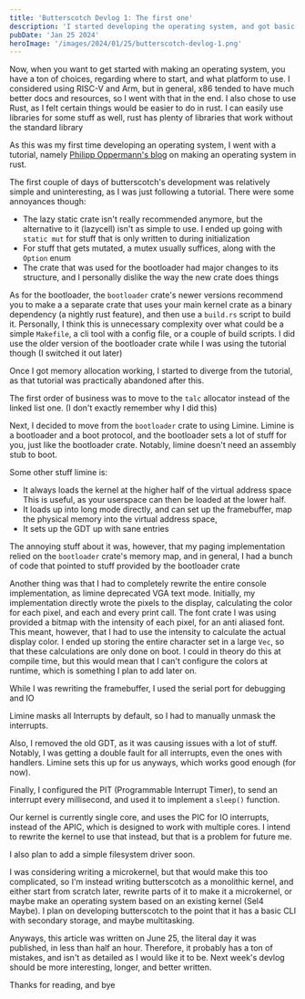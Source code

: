 ```yaml
---
title: 'Butterscotch Devlog 1: The first one'
description: 'I started developing the operating system, and got basic console output with heap memory alloc'
pubDate: 'Jan 25 2024'
heroImage: '/images/2024/01/25/butterscotch-devlog-1.png'
---
```


Now, when you want to get started with making an operating system, you have a ton of choices, regarding where to start, and what platform to use.
I considered using RISC-V and Arm, but in general, x86 tended to have much better docs and resources, so I went with that in the end. I also chose to use Rust, as I felt certain things would be easier to do in rust. I can easily use libraries for some stuff as well, rust has plenty of libraries that work without the standard library

As this was my first time developing an operating system, I went with a tutorial, namely [Philipp Oppermann's blog](https://os.phil-opp.com/) on making an operating system in rust.

The first couple of days of butterscotch's development was relatively simple and uninteresting, as I was just following a tutorial. There were some annoyances though:

 - The lazy static crate isn't really recommended anymore, but the alternative to it (lazycell) isn't as simple to use. I ended up going with `static mut` for stuff that is only written to during initialization
 - For stuff that gets mutated, a mutex usually suffices, along with the `Option` enum
 - The crate that was used for the bootloader had major changes to its structure, and I personally dislike the way the new crate does things
  
As for the bootloader, the `bootloader` crate's newer versions recommend you to make a a separate crate that uses your main kernel crate as a binary dependency (a nightly rust feature), and then use a `build.rs` script to build it. Personally, I think this is unnecessary complexity over what could be a simple `Makefile`, a cli tool with a config file, or a couple of build scripts. I did use the older version of the bootloader crate while I was using the tutorial though (I switched it out later)
  
Once I got memory allocation working, I started to diverge from the tutorial, as that tutorial was practically abandoned after this.

The first order of business was to move to the `talc` allocator instead of the linked list one. (I don't exactly remember why I did this)

Next, I decided to move from the `bootloader` crate to using Limine. Limine is a bootloader and a boot protocol, and the bootloader sets a lot of stuff for you, just like the bootloader crate. Notably, limine doesn't need an assembly stub to boot.

Some other stuff limine is:

 - It always loads the kernel at the higher half of the virtual address space This is useful, as your userspace can then be loaded at the lower half.
 - It loads up into long mode directly, and can set up the framebuffer, map the physical memory into the virtual address space,
 - It sets up the GDT up with sane entries
  
The annoying stuff about it was, however, that my paging implementation relied on the `bootloader` crate's memory map, and in general, I had a bunch of code that pointed to stuff provided by the bootloader crate

Another thing was that I had to completely rewrite the entire console implementation, as limine deprecated VGA text mode. Initially, my implementation directly wrote the pixels to the display, calculating the color for each pixel, and each and every print call. The font crate I was using provided a bitmap with the intensity of each pixel, for an anti aliased font. This meant, however, that I had to use the intensity to calculate the actual display color. I ended up storing the entire character set in a large `Vec`, so that these calculations are only done on boot. I could in theory do this at compile time, but this would mean that I can't configure the colors at runtime, which is something I plan to add later on.

While I was rewriting the framebuffer, I used the serial port for debugging and IO

Limine masks all Interrupts by default, so I had to manually unmask the interrupts.

Also, I removed the old GDT, as it was causing issues with a lot of stuff. Notably, I was getting a double fault for all interrupts, even the ones with handlers. Limine sets this up for us anyways, which works good enough (for now).

Finally, I configured the PIT (Programmable Interrupt Timer), to send an interrupt every millisecond, and used it to implement a `sleep()` function. 

Our kernel is currently single core, and uses the PIC for IO interrupts, instead of the APIC, which is designed to work with multiple cores. I intend to rewrite the kernel to use that instead, but that is a problem for future me.

I also plan to add a simple filesystem driver soon.

I was considering writing a microkernel, but that would make this too complicated, so I'm instead writing butterscotch as a monolithic kernel, and either start from scratch later, rewrite parts of it to make it a microkernel, or maybe make an operating system based on an existing kernel (Sel4 Maybe). I plan on developing butterscotch to the point that it has a basic CLI with secondary storage, and maybe multitasking.

Anyways, this article was written on June 25, the literal day it was published, in less than half an hour. Therefore, it probably has a ton of mistakes, and isn't as detailed as I would like it to be. Next week's devlog should be more interesting, longer, and better written.

Thanks for reading, and bye